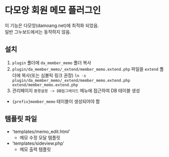 # 다모앙 회원 메모 플러그인

이 기능은 다모앙(damoang.net)에 최적화 되었음.  
일반 그누보드에서는 동작하지 않음.

## 설치
1. `plugin` 폴더에 `da_member_memo` 폴더 복사
2. `plugin/da_member_memo/_extend/member_memo.extend.php` 파일을 `extend` 폴더에 복사(또는 심볼릭 링크 권장)
   ```ln -s plugin/da_member_memo/_extend/member_memo.extend.php extend/member_memo.extend.php```
4. 관리페이지 `환경설정 -> DB업그레이드` 메뉴에 접근하여 DB 테이블 생성
  - `{prefix}member_memo` 테이블이 생성되어야 함

## 템플릿 파일
- 'templates/memo_edit.html'
    - 메모 수정 모달 템플릿
- 'templates/sideview.php'
    - 메모 출력 템플릿
